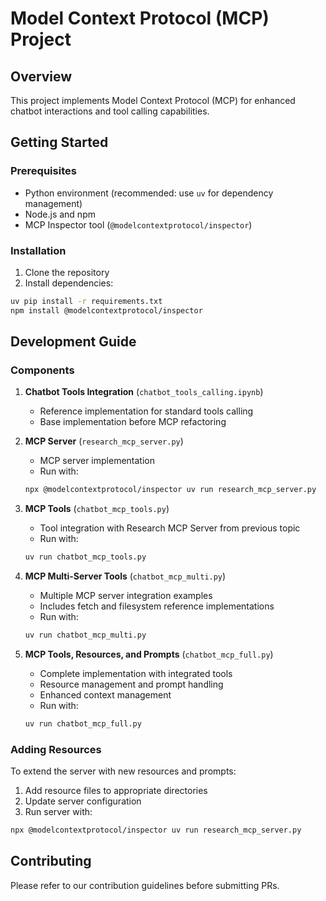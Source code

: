 # Model Context Protocol (MCP) Project

## Overview
This project implements Model Context Protocol (MCP) for enhanced chatbot interactions and tool calling capabilities.

## Getting Started

### Prerequisites
- Python environment (recommended: use `uv` for dependency management)
- Node.js and npm
- MCP Inspector tool (`@modelcontextprotocol/inspector`)

### Installation
1. Clone the repository
2. Install dependencies:
```bash
uv pip install -r requirements.txt
npm install @modelcontextprotocol/inspector
```

## Development Guide

### Components

1. **Chatbot Tools Integration** (`chatbot_tools_calling.ipynb`)
    - Reference implementation for standard tools calling
    - Base implementation before MCP refactoring

2. **MCP Server** (`research_mcp_server.py`)
    - MCP server implementation
    - Run with:
    ```bash
    npx @modelcontextprotocol/inspector uv run research_mcp_server.py
    ```

3. **MCP Tools** (`chatbot_mcp_tools.py`)
    - Tool integration with Research MCP Server from previous topic
    - Run with:
    ```bash
    uv run chatbot_mcp_tools.py
    ```

4. **MCP Multi-Server Tools** (`chatbot_mcp_multi.py`)
    - Multiple MCP server integration examples
    - Includes fetch and filesystem reference implementations
    - Run with:
    ```bash
    uv run chatbot_mcp_multi.py
    ```

5. **MCP Tools, Resources, and Prompts** (`chatbot_mcp_full.py`)
    - Complete implementation with integrated tools
    - Resource management and prompt handling
    - Enhanced context management
    - Run with:
    ```bash
    uv run chatbot_mcp_full.py
    ```

### Adding Resources
To extend the server with new resources and prompts:
1. Add resource files to appropriate directories
2. Update server configuration
3. Run server with:
```bash
npx @modelcontextprotocol/inspector uv run research_mcp_server.py
```

## Contributing
Please refer to our contribution guidelines before submitting PRs.
